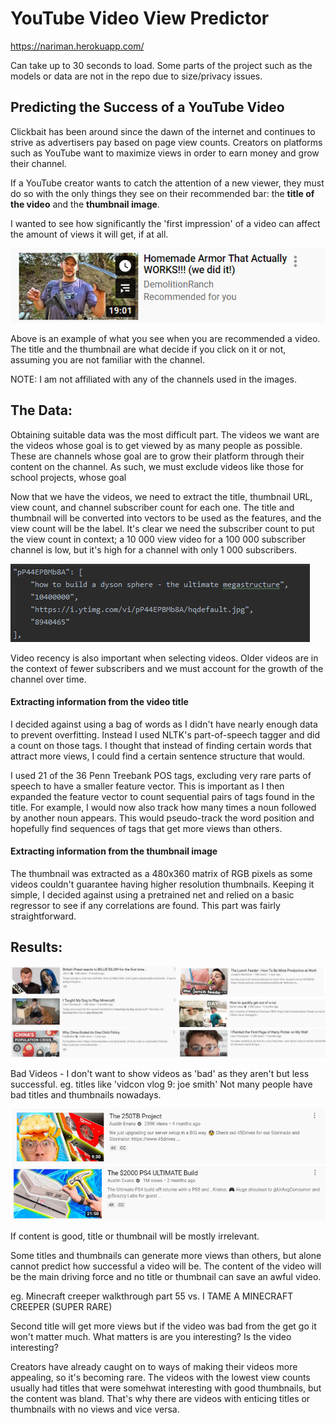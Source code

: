 # YouTube Video View Predictor

https://nariman.herokuapp.com/

Can take up to 30 seconds to load.
Some parts of the project such as the models or data are not in the repo due to size/privacy issues.

##  Predicting the Success of a YouTube Video

Clickbait has been around since the dawn of the internet and continues to strive as advertisers pay based on page view counts. Creators on platforms such as YouTube want to maximize views in order to earn money and grow their channel. 

If a YouTube creator wants to catch the attention of a new viewer, they must do so with the only things they see on their recommended bar: the **title of the video** and the **thumbnail image**. 

I wanted to see how significantly the 'first impression' of a video can affect the amount of views it will get, if at all.

![alt text](https://github.com/nalimuradov/Video-View-Predictor/blob/master/images/img1.png "Sample recommended video")

Above is an example of what you see when you are recommended a video. The title and the thumbnail are what decide if you click on it or not, assuming you are not familiar with the channel.

NOTE: I am not affiliated with any of the channels used in the images.



## The Data:

Obtaining suitable data was the most difficult part. The videos we want are the videos whose goal is to get viewed by as many people as possible. These are channels whose goal are to grow their platform through their content on the channel. As such, we must exclude videos like those for school projects, whose goal

Now that we have the videos, we need to extract the title, thumbnail URL, view count, and channel subscriber count for each one.
The title and thumbnail will be converted into vectors to be used as the features, and the view count will be the label. It's clear we need the subscriber count to put the view count in context; a 10 000 view video for a 100 000 subscriber channel is low, but it's high for a channel with only 1 000 subscribers. 

![alt text](https://github.com/nalimuradov/Video-View-Predictor/blob/master/images/img5.png "Sample data for a video")

Video recency is also important when selecting videos. Older videos are in the context of fewer subscribers and we must account for the
growth of the channel over time.

#### Extracting information from the video title

I decided against using a bag of words as I didn't have nearly enough data to prevent overfitting. Instead I used NLTK's part-of-speech tagger and did a count on those tags. I thought that instead of finding certain words that attract more views, I could find a certain sentence structure that would.

I used 21 of the 36 Penn Treebank POS tags, excluding very rare parts of speech to have a smaller feature vector. This is important as I then expanded the feature vector to count sequential pairs of tags found in the title. For example, I would now also track how many times a noun followed by another noun appears. This would pseudo-track the word position and hopefully find sequences of tags that get more views than others.

#### Extracting information from the thumbnail image

The thumbnail was extracted as a 480x360 matrix of RGB pixels as some videos couldn't guarantee having higher resolution thumbnails. Keeping it simple, I decided against using a pretrained net and relied on a basic regressor to see if any correlations are found. This part was fairly straightforward.



## Results:
![alt text](https://github.com/nalimuradov/Video-View-Predictor/blob/master/images/img2.png "Successful videos")

Bad Videos - I don't want to show videos as 'bad' as they aren't but less successful. eg. titles like 'vidcon vlog 9: joe smith'
Not many people have bad titles and thumbnails nowadays. 

![alt text](https://github.com/nalimuradov/Video-View-Predictor/blob/master/images/img3.png "More successful video")
![alt text](https://github.com/nalimuradov/Video-View-Predictor/blob/master/images/img4.png "Less successful video")

If content is good, title or thumbnail will be mostly irrelevant.

Some titles and thumbnails can generate more views than others, but alone cannot predict how successful a video will be. The content
of the video will be the main driving force and no title or thumbnail can save an awful video.

eg. Minecraft creeper walkthrough part 55 vs. I TAME A MINECRAFT CREEPER (SUPER RARE)

Second title will get more views but if the video was bad from the get go it won't matter much. What matters is are you interesting? Is the video interesting?

Creators have already caught on to ways of making their videos more appealing, so it's becoming rare. The videos with the lowest view counts usually had titles that were somehwat interesting with good thumbnails, but the content was bland. That's why there are videos with enticing titles or thumbnails with no views and vice versa.


